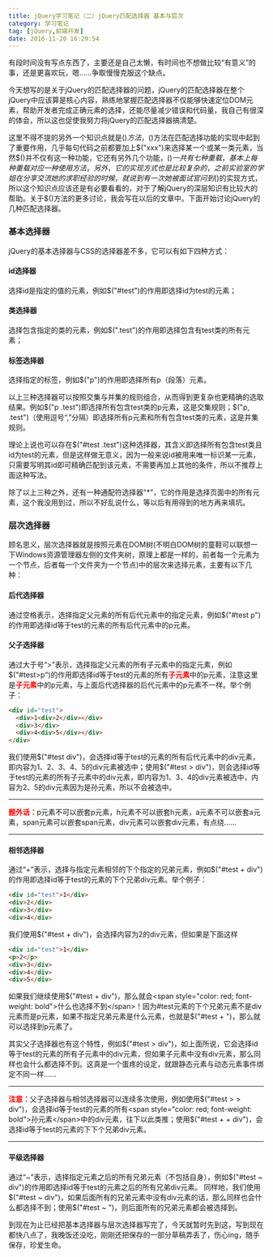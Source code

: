 ```yaml
---
title: jQuery学习笔记（二）jQuery匹配选择器 基本与层次
category: 学习笔记
tag: [jQuery,前端开发]
date: 2016-11-20 16:29:54
---
```


有段时间没有写点东西了，主要还是自己太懒，有时间也不想做比较“有意义”的事，还是更喜欢玩，嗯……争取慢慢克服这个缺点。<!--more-->

今天想写的是关于jQuery的匹配选择器的问题，jQuery的匹配选择器在整个jQuery中应该算是核心内容，熟练地掌握匹配选择器不仅能够快速定位DOM元素，帮助开发者完成正确元素的选择，还能尽量减少错误和代码量，我自己有很深的体会，所以这也促使我努力将jQuery的匹配选择器搞清楚。

这里不得不提的另外一个知识点就是$()方法，$()方法在匹配选择功能的实现中起到了重要作用，几乎每句代码之前都要加上$("xxx")来选择某一个或某一类元素，当然$()并不仅有这一种功能，它还有另外几个功能，$()一共有七种重载，基本上每种重载对应一种使用方法，另外，它的实现方式也是比较复杂的，之前实验室的学姐在分享交流她的求职经验的时候，就说到有一次她被面试官问到$()的实现方式，所以这个知识点应该还是有必要看看的，对于了解jQuery的深层知识有比较大的帮助。关于$()方法的更多讨论，我会写在以后的文章中。下面开始讨论jQuery的几种匹配选择器。

### 基本选择器
jQuery的基本选择器与CSS的选择器差不多，它可以有如下四种方式：

#### id选择器
选择id是指定的值的元素，例如$("#test")的作用即选择id为test的元素；
#### 类选择器
选择包含指定的类的元素，例如$(".test")的作用即选择包含有test类的所有元素；
#### 标签选择器
选择指定的标签，例如$("p")的作用即选择所有p（段落）元素。

以上三种选择器可以按照交集与并集的规则组合，从而得到更复杂也更精确的选取结果。例如$("p .test")即选择所有包含test类的p元素，这是交集规则；$("p, .test")（使用逗号“,”分隔）即选择所有p元素和所有包含test类的元素，这是并集规则。

理论上说也可以存在$("#test .test")这种选择器，其含义即选择所有包含test类且id为test的元素，但是这样做无意义，因为一般来说id被用来唯一标识某一元素，只需要写明其id即可精确匹配到该元素，不需要再加上其他的条件，所以不推荐上面这种写法。

除了以上三种之外，还有一种通配符选择器"*"，它的作用是选择页面中的所有元素，这个我没用到过，所以不好乱说什么，等以后有用得到的地方再来填坑。

### 层次选择器
顾名思义，层次选择器就是按照元素在DOM树(不明白DOM树的童鞋可以联想一下Windows资源管理器左侧的文件夹树，原理上都是一样的，前者每一个元素为一个节点，后者每一个文件夹为一个节点)中的层次来选择元素，主要有以下几种：

#### 后代选择器
通过空格表示，选择指定父元素的所有后代元素中的指定元素，例如$("#test p")的作用即选择id等于test的元素的所有后代元素中的p元素。
#### 父子选择器
通过大于号“>”表示，选择指定父元素的所有子元素中的指定元素，例如$("#test>p")的作用即选择id等于test的元素的所有<span style="color: red; font-weight: bold">子元素</span>中的p元素，注意这里是<span style="color: red; font-weight: bold">子元素</span>中的p元素，与上面后代选择器的后代元素中的p元素不一样。举个例子：
``` html
<div id="test">
  <div>1<div>2</div></div>
  <div>3</div>
  <div>4<div>5</div></div>
</div>
```
我们使用$("#test div")，会选择id等于test的元素的所有后代元素中的div元素，即内容为1、2、3、4、5的div元素被选中；使用$("#test > div")，则会选择id等于test的元素的所有子元素中的div元素，即内容为1、3、4的div元素被选中，内容为2、5的div元素因为是孙元素，所以不会被选中。
___
<span style="color: red; font-weight: bold">题外话：</span>p元素不可以嵌套p元素，h元素不可以嵌套h元素，a元素不可以嵌套a元素，span元素可以嵌套span元素，div元素可以嵌套div元素，有点绕……
___
#### 相邻选择器
通过“+”表示，选择与指定元素相邻的下个指定的兄弟元素，例如$("#test + div")的作用即选择id等于test的元素的下个兄弟div元素。举个例子：
``` html
<div id="test">1</div>
<div>2</div>
<div>3</div>
<div>4</div>
```
我们使用$("#test + div")，会选择内容为2的div元素，但如果是下面这样
``` html
<div id="test">1</div>
<p>2</p>
<div>3</div>
<div>4</div>
<div>5</div>
```
如果我们继续使用$("#test + div")，那么就会<span style="color: red; font-weight: bold">什么也选择不到</span>！因为#test元素的下个兄弟元素不是div元素而是p元素，如果不指定兄弟元素是什么元素，也就是$("#test + ")，那么就可以选择到p元素了。

其实父子选择器也有这个特性，例如$("#test > div")，如上面所说，它会选择id等于test的元素的所有子元素中的div元素，但如果子元素中没有div元素，那么同样也会什么都选择不到。这真是一个蛋疼的设定，就跟静态元素与动态元素事件绑定不同一样……
___
<span style="color: red; font-weight: bold">注意：</span>父子选择器与相邻选择器可以连续多次使用，例如使用$("#test > > div")，会选择id等于test的元素的所有<span style="color: red; font-weight: bold">孙元素</span>中的div元素，往下以此类推；使用$("#test + + div")，会选择id等于test的元素的下下个兄弟div元素。
___
#### 平级选择器
通过“~”表示，选择指定元素之后的所有兄弟元素（不包括自身），例如$("#test ~ div")的作用即选择id等于test的元素之后的所有兄弟div元素。
同样地，我们使用$("#test ~ div")，如果后面所有的兄弟元素中没有div元素的话，那么同样也会什么都选择不到；使用$("#test ~ ")，则后面所有的兄弟元素都会被选择到。

到现在为止已经把基本选择器与层次选择器写完了，今天就暂时先到这，写到现在都快八点了，我晚饭还没吃，刚刚还把保存的一部分草稿弄丢了，伤心ing，随手保存，珍爱生命。